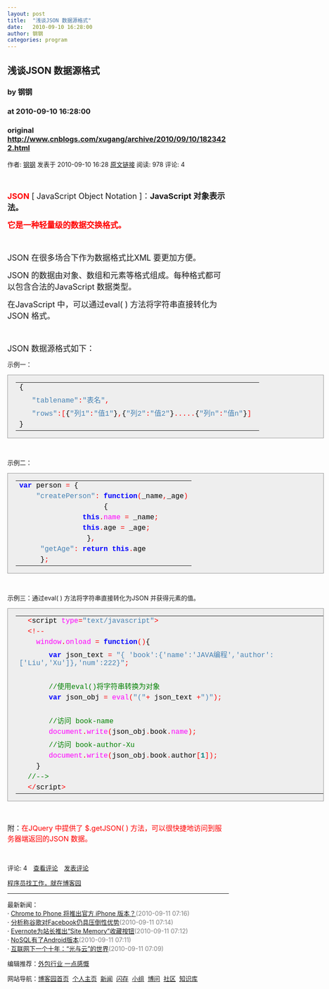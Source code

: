 ```yaml
---
layout: post
title:  "浅谈JSON 数据源格式"
date:   2010-09-10 16:28:00
author: 钢钢
categories: program
---
```


## 浅谈JSON 数据源格式
### by 钢钢
### at 2010-09-10 16:28:00
### original <http://www.cnblogs.com/xugang/archive/2010/09/10/1823422.html>

<p><a href="http://www.cnblogs.com/xugang/"><img src="http://pic.cnblogs.com/face/u24048.jpg" alt="" border="0"></a><br>作者: <a href="http://www.cnblogs.com/xugang/">钢钢</a> 发表于 2010-09-10 16:28 <a href="http://www.cnblogs.com/xugang/archive/2010/09/10/1823422.html">原文链接</a> 阅读: 978 评论: 4</p><p style="line-height:20px">  </p>
<p><font size="4"><strong><font color="#ff0000">JSON</font></strong> [ JavaScript Object Notation ]：<strong>JavaScript 对象表示法。</strong></font> </p>
<p><font size="4"><strong><font color="#ff0000">它是一种轻量级的数据交换格式。</font></strong></font> </p>
<p style="line-height:20px">  </p>
<p> </p>
<p><font size="4">JSON 在很多场合下作为数据格式比XML 要更加方便。 </font> </p>
<p><font size="4">JSON 的数据由对象、数组和元素等格式组成。每种格式都可以包含合法的JavaScript 数据类型。 </font> </p>
<p><font size="4">在JavaScript 中，可以通过eval( ) 方法将字符串直接转化为JSON 格式。</font> </p>
<p style="line-height:20px">  </p>
<p> </p>
<p><font size="4">JSON 数据源格式如下：</font> </p>
<p>示例一： </p>
<div style="border:1px solid #999999;padding-left:18px;font-size:12px;width:700px;line-height:14px;font-family:courier new;background-color:#eeeeee">
<table style="border:0px none;padding:0px;width:100%" cellspacing="0">
     <tbody>
         <tr>
             <td><span style="color:#000000">{</span><span style="color:#000000"> </span></td>
         </tr>
         <tr>
             <td><span style="color:#000000"> </span><span style="color:#000000"> </span><span style="color:#000000"> </span><span style="color:#4682b4">"</span><span style="color:#4682b4">tablename</span><span style="color:#4682b4">"</span><span style="color:#ff0000">:</span><span style="color:#4682b4">"</span><span style="color:#4682b4">表名</span><span style="color:#4682b4">"</span><span style="color:#ff0000">,</span></td>
         </tr>
         <tr>
             <td><span style="color:#000000"> </span><span style="color:#000000"> </span><span style="color:#000000"> </span><span style="color:#4682b4">"</span><span style="color:#4682b4">rows</span><span style="color:#4682b4">"</span><span style="color:#ff0000">:</span><span style="color:#ff0000">[</span><span style="color:#000000">{</span><span style="color:#4682b4">"</span><span style="color:#4682b4">列1</span><span style="color:#4682b4">"</span><span style="color:#ff0000">:</span><span style="color:#4682b4">"</span><span style="color:#4682b4">值1</span><span style="color:#4682b4">"</span><span style="color:#000000">}</span><span style="color:#ff0000">,</span><span style="color:#000000">{</span><span style="color:#4682b4">"</span><span style="color:#4682b4">列2</span><span style="color:#4682b4">"</span><span style="color:#ff0000">:</span><span style="color:#4682b4">"</span><span style="color:#4682b4">值2</span><span style="color:#4682b4">"</span><span style="color:#000000">}</span><span style="color:#ff0000">.</span><span style="color:#ff0000">.</span><span style="color:#ff0000">.</span><span style="color:#ff0000">.</span><span style="color:#ff0000">.</span><span style="color:#000000">{</span><span style="color:#4682b4">"</span><span style="color:#4682b4">列n</span><span style="color:#4682b4">"</span><span style="color:#ff0000">:</span><span style="color:#4682b4">"</span><span style="color:#4682b4">值n</span><span style="color:#4682b4">"</span><span style="color:#000000">}</span><span style="color:#ff0000">]</span><span style="color:#000000"> </span></td>
         </tr>
         <tr>
             <td><span style="color:#000000">}</span><span style="color:#000000"> </span></td>
         </tr>
     </tbody>
</table>
</div>
<p>  </p>
<p>示例二： </p>
<div style="border:1px solid #999999;padding-left:18px;font-size:12px;width:700px;line-height:14px;font-family:courier new;background-color:#eeeeee">
<table style="border:0px none;padding:0px;width:100%" cellspacing="0">
     <tbody>
         <tr>
             <td><strong><span style="color:#0000ff">var</span></strong><span style="color:#000000"> </span><span style="color:#000000">person</span><span style="color:#000000"> </span><span style="color:#ff0000">=</span><span style="color:#000000"> </span><span style="color:#000000">{</span></td>
         </tr>
         <tr>
             <td><span style="color:#000000"> </span><span style="color:#000000"> </span><span style="color:#000000"> </span><span style="color:#000000"> </span><span style="color:#4682b4">"</span><span style="color:#4682b4">createPerson</span><span style="color:#4682b4">"</span><span style="color:#ff0000">:</span><span style="color:#000000"> </span><strong><span style="color:#0000ff">function</span></strong><span style="color:#ff0000">(</span><span style="color:#000000">_name</span><span style="color:#ff0000">,</span><span style="color:#000000">_age</span><span style="color:#ff0000">)</span></td>
         </tr>
         <tr>
             <td><span style="color:#000000"> </span><span style="color:#000000"> </span><span style="color:#000000"> </span><span style="color:#000000"> </span><span style="color:#000000"> </span><span style="color:#000000"> </span><span style="color:#000000"> </span><span style="color:#000000"> </span><span style="color:#000000"> </span><span style="color:#000000"> </span><span style="color:#000000"> </span><span style="color:#000000"> </span><span style="color:#000000"> </span><span style="color:#000000"> </span><span style="color:#000000"> </span><span style="color:#000000"> </span><span style="color:#000000"> </span><span style="color:#000000"> </span><span style="color:#000000"> </span><span style="color:#000000"> </span><span style="color:#000000">{</span></td>
         </tr>
         <tr>
             <td><span style="color:#000000">    </span><span style="color:#000000">    </span><span style="color:#000000"> </span><span style="color:#000000"> </span><span style="color:#000000"> </span><span style="color:#000000"> </span><span style="color:#000000"> </span><span style="color:#000000"> </span><span style="color:#000000"> </span><strong><span style="color:#0000ff">this</span></strong><span style="color:#ff0000">.</span><span style="color:#ff00ff">name</span><span style="color:#000000"> </span><span style="color:#ff0000">=</span><span style="color:#000000"> </span><span style="color:#000000">_name</span><span style="color:#ff0000">;</span></td>
         </tr>
         <tr>
             <td><span style="color:#000000">    </span><span style="color:#000000">    </span><span style="color:#000000"> </span><span style="color:#000000"> </span><span style="color:#000000"> </span><span style="color:#000000"> </span><span style="color:#000000"> </span><span style="color:#000000"> </span><span style="color:#000000"> </span><strong><span style="color:#0000ff">this</span></strong><span style="color:#ff0000">.</span><span style="color:#000000">age</span><span style="color:#000000"> </span><span style="color:#ff0000">=</span><span style="color:#000000"> </span><span style="color:#000000">_age</span><span style="color:#ff0000">;</span></td>
         </tr>
         <tr>
             <td><span style="color:#000000">    </span><span style="color:#000000"> </span><span style="color:#000000"> </span><span style="color:#000000"> </span><span style="color:#000000"> </span><span style="color:#000000"> </span><span style="color:#000000"> </span><span style="color:#000000"> </span><span style="color:#000000"> </span><span style="color:#000000"> </span><span style="color:#000000"> </span><span style="color:#000000"> </span><span style="color:#000000"> </span><span style="color:#000000">}</span><span style="color:#ff0000">,</span></td>
         </tr>
         <tr>
             <td><span style="color:#000000">    </span><span style="color:#000000"> </span><span style="color:#4682b4">"</span><span style="color:#4682b4">getAge</span><span style="color:#4682b4">"</span><span style="color:#ff0000">:</span><span style="color:#000000"> </span><strong><span style="color:#0000ff">return</span></strong><span style="color:#000000"> </span><strong><span style="color:#0000ff">this</span></strong><span style="color:#ff0000">.</span><span style="color:#000000">age</span></td>
         </tr>
         <tr>
             <td><span style="color:#000000"> </span><span style="color:#000000"> </span><span style="color:#000000"> </span><span style="color:#000000"> </span><span style="color:#000000"> </span><span style="color:#000000">}</span><span style="color:#ff0000">;</span></td>
         </tr>
     </tbody>
</table>
</div>
<p> </p>
<p>示例三：通过eval( ) 方法将字符串直接转化为JSON 并获得元素的值。</p>
<div style="border:1px solid #999999;padding-left:18px;font-size:12px;width:700px;line-height:14px;font-family:courier new;background-color:#eeeeee">
<table style="border:0px none;padding:0px;width:100%" cellspacing="0">
     <tbody>
         <tr>
             <td><span style="color:#000000"> </span><span style="color:#000000"> </span><span style="color:#ff0000">&lt;</span><span style="color:#000000">script</span><span style="color:#000000"> </span><span style="color:#ff00ff">type</span><span style="color:#ff0000">=</span><span style="color:#4682b4">"</span><span style="color:#4682b4">text/javascript</span><span style="color:#4682b4">"</span><span style="color:#ff0000">&gt;</span></td>
         </tr>
         <tr>
             <td><span style="color:#000000"> </span><span style="color:#000000"> </span><span style="color:#ff0000">&lt;</span><span style="color:#ff0000">!</span><span style="color:#ff0000">-</span><span style="color:#ff0000">-</span></td>
         </tr>
         <tr>
             <td><span style="color:#000000">    </span><span style="color:#ff00ff">window</span><span style="color:#ff0000">.</span><span style="color:#ff00ff">onload</span><span style="color:#000000"> </span><span style="color:#ff0000">=</span><span style="color:#000000"> </span><strong><span style="color:#0000ff">function</span></strong><span style="color:#ff0000">(</span><span style="color:#ff0000">)</span><span style="color:#000000">{</span></td>
         </tr>
         <tr>
             <td><span style="color:#000000">    </span><span style="color:#000000"> </span><span style="color:#000000"> </span><span style="color:#000000"> </span><strong><span style="color:#0000ff">var</span></strong><span style="color:#000000"> </span><span style="color:#000000">json_text</span><span style="color:#000000"> </span><span style="color:#ff0000">=</span><span style="color:#000000"> </span><span style="color:#4682b4">"</span><span style="color:#4682b4">{</span><span style="color:#4682b4"> </span><span style="color:#4682b4">'book':{'name':'JAVA编程','author':['Liu','Xu']},'num':222}</span><span style="color:#4682b4">"</span><span style="color:#ff0000">;</span></td>
         </tr>
         <tr>
             <td><span style="color:#000000">    </span><span style="color:#000000"> </span><span style="color:#000000"> </span><span style="color:#000000"> </span></td>
         </tr>
         <tr>
             <td><span style="color:#000000">    </span><span style="color:#000000"> </span><span style="color:#000000"> </span><span style="color:#000000"> </span><span style="color:#008000">//</span><span style="color:#008000">使用eval()将字符串转换为对象</span></td>
         </tr>
         <tr>
             <td><span style="color:#000000">    </span><span style="color:#000000"> </span><span style="color:#000000"> </span><span style="color:#000000"> </span><strong><span style="color:#0000ff">var</span></strong><span style="color:#000000"> </span><span style="color:#000000">json_obj</span><span style="color:#000000"> </span><span style="color:#ff0000">=</span><span style="color:#000000"> </span><span style="color:#ff00ff">eval</span><span style="color:#ff0000">(</span><span style="color:#4682b4">"</span><span style="color:#4682b4">(</span><span style="color:#4682b4">"</span><span style="color:#ff0000">+</span><span style="color:#000000"> </span><span style="color:#000000">json_text</span><span style="color:#000000"> </span><span style="color:#ff0000">+</span><span style="color:#4682b4">"</span><span style="color:#4682b4">)</span><span style="color:#4682b4">"</span><span style="color:#ff0000">)</span><span style="color:#ff0000">;</span></td>
         </tr>
         <tr>
             <td><span style="color:#000000"> </span><span style="color:#000000"> </span><span style="color:#000000"> </span><span style="color:#000000"> </span><span style="color:#000000"> </span><span style="color:#000000"> </span><span style="color:#000000"> </span></td>
         </tr>
         <tr>
             <td><span style="color:#000000">    </span><span style="color:#000000"> </span><span style="color:#000000"> </span><span style="color:#000000"> </span><span style="color:#008000">//</span><span style="color:#008000">访问</span><span style="color:#008000"> </span><span style="color:#008000">book-name</span></td>
         </tr>
         <tr>
             <td><span style="color:#000000"> </span><span style="color:#000000"> </span><span style="color:#000000"> </span><span style="color:#000000"> </span><span style="color:#000000"> </span><span style="color:#000000"> </span><span style="color:#000000"> </span><span style="color:#ff00ff">document</span><span style="color:#ff0000">.</span><span style="color:#ff00ff">write</span><span style="color:#ff0000">(</span><span style="color:#000000">json_obj</span><span style="color:#ff0000">.</span><span style="color:#000000">book</span><span style="color:#ff0000">.</span><span style="color:#ff00ff">name</span><span style="color:#ff0000">)</span><span style="color:#ff0000">;</span></td>
         </tr>
         <tr>
             <td><span style="color:#000000">    </span><span style="color:#000000"> </span><span style="color:#000000"> </span><span style="color:#000000"> </span><span style="color:#008000">//</span><span style="color:#008000">访问</span><span style="color:#008000"> </span><span style="color:#008000">book-author-Xu</span></td>
         </tr>
         <tr>
             <td><span style="color:#000000">    </span><span style="color:#000000"> </span><span style="color:#000000"> </span><span style="color:#000000"> </span><span style="color:#ff00ff">document</span><span style="color:#ff0000">.</span><span style="color:#ff00ff">write</span><span style="color:#ff0000">(</span><span style="color:#000000">json_obj</span><span style="color:#ff0000">.</span><span style="color:#000000">book</span><span style="color:#ff0000">.</span><span style="color:#000000">author</span><span style="color:#ff0000">[</span><strong><span style="color:#008080">1</span></strong><span style="color:#ff0000">]</span><span style="color:#ff0000">)</span><span style="color:#ff0000">;</span></td>
         </tr>
         <tr>
             <td><span style="color:#000000">    </span><span style="color:#000000">}</span><span style="color:#000000"> </span></td>
         </tr>
         <tr>
             <td><span style="color:#000000"> </span><span style="color:#000000"> </span><span style="color:#008000">//</span><span style="color:#008000">--&gt;</span></td>
         </tr>
         <tr>
             <td><span style="color:#000000"> </span><span style="color:#000000"> </span><span style="color:#ff0000">&lt;</span><span style="color:#ff0000">/</span><span style="color:#000000">script</span><span style="color:#ff0000">&gt;</span></td>
         </tr>
     </tbody>
</table>
</div>
<p style="line-height:20px">  </p>
<p><font size="3">附：<font color="#ff0000">在JQuery 中提供了 $.getJSON( ) 方法，可以很快捷地访问到服务器端返回的JSON 数据。</font></font></p>
<p style="line-height:2px">  </p>
<img src="http://www.cnblogs.com/xugang/aggbug/1823422.html?type=1" width="1" height="1" alt=""><p>评论: 4　<a href="http://www.cnblogs.com/xugang/archive/2010/09/10/1823422.html#pagedcomment">查看评论</a>　<a href="http://www.cnblogs.com/xugang/archive/2010/09/10/1823422.html#commentform">发表评论</a></p><p><a href="http://job.cnblogs.com/">程序员找工作，就在博客园</a></p><hr><p>最新新闻：<br>· <a href="http://news.cnblogs.com/n/73897/">Chrome to Phone 将推出官方 iPhone 版本？</a><span style="color:gray">(2010-09-11 07:16)</span><br>· <a href="http://news.cnblogs.com/n/73896/">分析称谷歌对Facebook仍具压倒性优势</a><span style="color:gray">(2010-09-11 07:14)</span><br>· <a href="http://news.cnblogs.com/n/73895/">Evernote为站长推出“Site Memory”收藏按钮</a><span style="color:gray">(2010-09-11 07:12)</span><br>· <a href="http://news.cnblogs.com/n/73894/">NoSQL有了Android版本</a><span style="color:gray">(2010-09-11 07:11)</span><br>· <a href="http://news.cnblogs.com/n/73893/">互联网下一个十年：“光与云”的世界</a><span style="color:gray">(2010-09-11 07:09)</span><br></p><p>编辑推荐：<a href="http://www.cnblogs.com/winter_wine/archive/2010/09/09/1822090.html">外包行业 一点感慨</a><br></p><p>网站导航：<a href="http://www.cnblogs.com">博客园首页</a>  <a href="http://home.cnblogs.com/">个人主页</a>  <a href="http://news.cnblogs.com">新闻</a>  <a href="http://home.cnblogs.com/ing/">闪存</a>  <a href="http://home.cnblogs.com/group/">小组</a>  <a href="http://space.cnblogs.com/q/">博问</a>  <a href="http://space.cnblogs.com">社区</a>  <a href="http://kb.cnblogs.com">知识库</a></p>